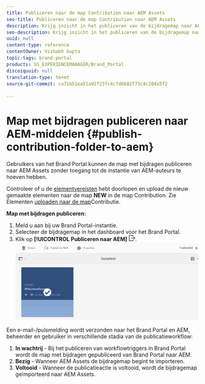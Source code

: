 ```yaml
---
title: Publiceren naar de map Contribution naar AEM Assets
seo-title: Publiceren naar de map Contribution naar AEM Assets
description: Krijg inzicht in het publiceren van de bijdragemap naar AEM Assets in Brand Portal.
seo-description: Krijg inzicht in het publiceren van de bijdragemap naar AEM Assets in Brand Portal.
uuid: null
content-type: reference
contentOwner: Vishabh Gupta
topic-tags: brand-portal
products: SG_EXPERIENCEMANAGER/Brand_Portal
discoiquuid: null
translation-type: tm+mt
source-git-commit: ca71b51ea51a92f23fc4c7d6682f73c4c204a5f2

---
```



# Map met bijdragen publiceren naar AEM-middelen {#publish-contribution-folder-to-aem}

Gebruikers van het Brand Portal kunnen de map met bijdragen publiceren naar AEM Assets zonder toegang tot de instantie van AEM-auteurs te hoeven hebben.

Controleer of u de [elementvereisten](brand-portal-download-asset-requirements.md) hebt doorlopen en upload de nieuw gemaakte elementen naar de map **NEW** in de map Contribution. Zie Elementen [uploaden naar de map](brand-portal-upload-assets-to-contribution-folder.md)Contributie.

**Map met bijdragen publiceren:**

1. Meld u aan bij uw Brand Portal-instantie.
1. Selecteer de bijdragemap in het dashboard voor het Brand Portal.
1. Klik op **[!UICONTROL Publiceren naar AEM]** ![](assets/export.png).
   ![](assets/publish-contribution-folder-to-aem.png)

Een e-mail-/pulsmelding wordt verzonden naar het Brand Portal en AEM, beheerder en gebruiker in verschillende stadia van de publicatieworkflow:
1. **In wachtrij** - Bij het publiceren van workflowtriggers in Brand Portal wordt de map met bijdragen gepubliceerd van Brand Portal naar AEM.
1. **Bezig** - Wanneer AEM Assets de bijdragemap begint te importeren.
1. **Voltooid** - Wanneer de publicatieactie is voltooid, wordt de bijdragemap geïmporteerd naar AEM Assets.


